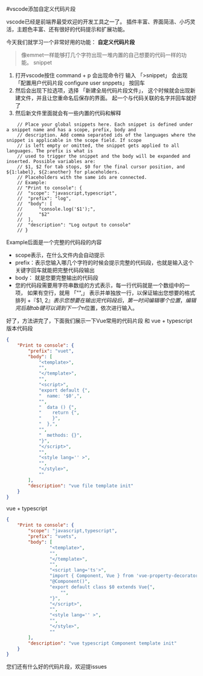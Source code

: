 #vscode添加自定义代码片段

vscode已经是前端界最受欢迎的开发工具之一了。
插件丰富、界面简洁、小巧灵活，主题色丰富、还有很好的代码提示和扩展功能。

今天我们就学习一个非常好用的功能： **自定义代码片段**
> 像emmet一样能够打几个字符出现一堆内置的自己想要的代码一样的功能。 snippet

1. 打开vscode按住 command + p 会出现命令行   输入 「>snippet」      会出现 「配置用户代码片段  configure user snppets」 按回车
2. 然后会出现下拉选项，选择 「新建全局代码片段文件」， 这个时候就会出现新建文件，并且让您重命名后保存的界面。 起一个与代码关联的名字并回车就好了
3. 然后新文件里面就会有一些内置的代码和解释
```
	// Place your global snippets here. Each snippet is defined under a snippet name and has a scope, prefix, body and 
	// description. Add comma separated ids of the languages where the snippet is applicable in the scope field. If scope 
	// is left empty or omitted, the snippet gets applied to all languages. The prefix is what is 
	// used to trigger the snippet and the body will be expanded and inserted. Possible variables are: 
	// $1, $2 for tab stops, $0 for the final cursor position, and ${1:label}, ${2:another} for placeholders. 
	// Placeholders with the same ids are connected.
	// Example:
	// "Print to console": {
	// 	"scope": "javascript,typescript",
	// 	"prefix": "log",
	// 	"body": [
	// 		"console.log('$1');",
	// 		"$2"
	// 	],
	// 	"description": "Log output to console"
	// }
```
Example后面是一个完整的代码段的内容

+ scope表示，在什么文件内会自动提示
+ prefix：表示您输入哪几个字符的时候会提示完整的代码段，也就是输入这个关键字回车就能把完整代码段输出
+ body： 就是您要完整输出的代码段
+ 您的代码段需要用字符串数组的方式表示，每一行代码就是一个数组中的一项， 如果有空行，就用   「"",」 表示并单独放一行，以保证输出您想要的格式排列
+『$1, $2』表示您想要在输出完代码段后，第一时间编辑哪个位置，编辑完后 敲tab键可以调到下一个$n位置，依次进行输入。

好了，方法讲完了，下面我们展示一下Vue常用的代码片段  和 vue + typescript 版本代码段
```json
{
    "Print to console": {
        "prefix": "vuet",
        "body": [
            "<template>",
            "",
            "</template>",
            "",
            "<script>",
            "export default {",
            "  name: '$0',",
            "",
            "  data () {",
            "    return {",
            "    }",
            "  },",
            "",
            "  methods: {}",
            "}",
            "</script>",
            "",
            "<style lang='' >",
            "",
            "</style>",
            ""
        ],
        "description": "vue file template init"
    }
}
```

vue + typescript
```json
{
	"Print to console": {
		"scope": "javascript,typescript",
		"prefix": "vuets",
		"body": [
				"<template>",
				"",
				"</template>",
				"",
				"<script lang='ts'>",
				"import { Component, Vue } from 'vue-property-decorator'",
				"@Component()",
				"export default class $0 extends Vue{",
					"",
				"}",
				"</script>",
				"",
				"<style lang='' >",
				"",
				"</style>",
				""
		],
		"description": "vue typescript Component template init"
	}
}
```

您们还有什么好的代码片段，欢迎提issues

